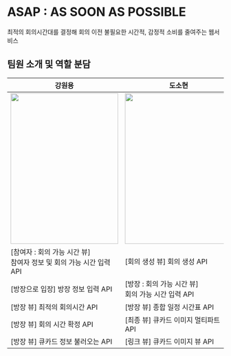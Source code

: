 # ASAP : AS SOON AS POSSIBLE
최적의 회의시간대를 결정해 회의 이전 불필요한 시간적, 감정적 소비를 줄여주는 웹서비스

## 팀원 소개 및 역할 분담
|  <div align = center>강원용 </div> | <div align = center> 도소현 </div> |
|:----------|:----------|
| <img src = "https://github.com/ASAP-as-soon-as-possible/ASAP_Server/assets/79795051/2a47c330-1fd3-49a3-809e-f0b81070bef6.png" width = "250" height = "350"/>| <img src = "https://github.com/ASAP-as-soon-as-possible/ASAP_Server/assets/79795051/09dc75b2-cd44-4326-aa38-7358e84d3794.png" width = "250" height = "350"/> |
| [참여자 : 회의 가능 시간 뷰] <br/> 참여자 정보 및 회의 가능 시간 입력 API    |[회의 생성 뷰] 회의 생성 API |
| [방장으로 입장] 방장 정보 입력 API  | [방장 : 회의 가능 시간 뷰] <br/> 회의 가능 시간 입력 API|
| [방장 뷰] 최적의 회의시간 API   | [방장 뷰] 종합 일정 시간표 API  |
| [방장 뷰] 회의 시간 확정 API| [최종 뷰] 큐카드 이미지 멀티파트 API |
| [방장 뷰] 큐카드 정보 불러오는 API  |[링크 뷰] 큐카드 이미지 뷰 API |

